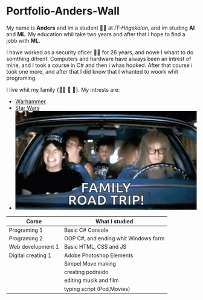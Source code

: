 # Portfolio-Anders-Wall

My name is **Anders** and im a student :man_student: at *IT-Högskolan*, and im studing **AI** and **ML**.
My education whil take two years and after that i hope to find a jobb with **ML**.

I hawe worked as a security oficer :guardsman: for 26 years, and nowe I whant to do somthing difrent.
Computers and hardware have always been an intrest of mine, and I took a course in C# and then i whas hooked.
After that course i took one more, and after that I did know that I whanted to woork whit programing.

I live whit my family {:man::woman: :boy: :girl:}.
My intrests are:
- [Warhammer](https://en.wikipedia.org/wiki/Warhammer_40,000)
- [Star Wars](https://sv.wikipedia.org/wiki/Star_Wars)
- ![Roadtripps](assets/waynes-world-mike-myers.gif)


Corse | What I studied  | 
--- | --- |
Programing 1 | Basic C# Console |
Programing 2 | OOP C#, and ending whit Windows form |
Web development 1 | Basic HTML, CSS and JS |
Digital creating 1 | Adobe Photoshop Elements |
| | Simpel Move making| 
| |creating podraido|
| | editing musik and film|
| | typing script (Pod,Movies)| 



